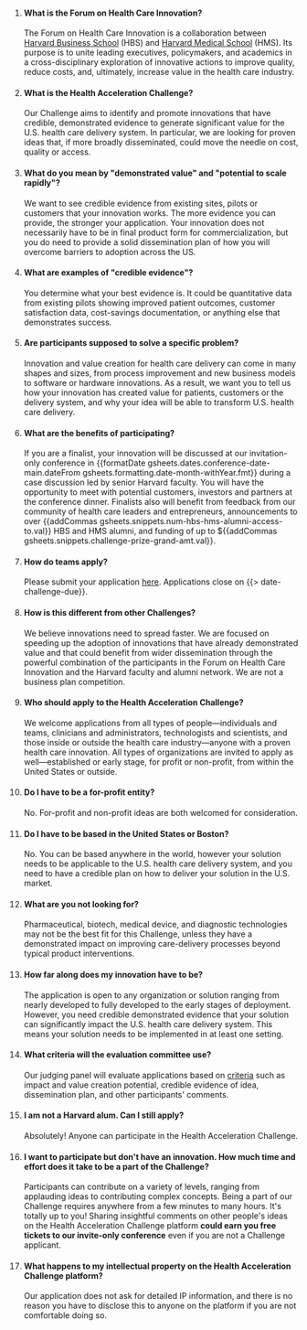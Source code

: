 
1. #### What is the Forum on Health Care Innovation?

    The Forum on Health Care Innovation is a collaboration between [Harvard Business School](http://www.hbs.edu/healthcare) (HBS) and [Harvard Medical School](http://hms.harvard.edu/) (HMS). Its purpose is to unite leading executives, policymakers, and academics in a cross-disciplinary exploration of innovative actions to improve quality, reduce costs, and, ultimately, increase value in the health care industry. 

1. #### What is the Health Acceleration Challenge?

    Our Challenge aims to identify and promote innovations that have credible, demonstrated evidence to generate significant value for the U.S. health care delivery system. In particular, we are looking for proven ideas that, if more broadly disseminated, could move the needle on cost, quality or access.

1. #### What do you mean by "demonstrated value" and "potential to scale rapidly"?

    We want to see credible evidence from existing sites, pilots or customers that your innovation works. The more evidence you can provide, the stronger your application. Your innovation does not necessarily have to be in final product form for commercialization, but you do need to provide a solid dissemination plan of how you will overcome barriers to adoption across the US.

1. #### What are examples of "credible evidence"?

    You determine what your best evidence is. It could be quantitative data from existing pilots showing improved patient outcomes, customer satisfaction data, cost-savings documentation, or anything else that demonstrates success.

1. #### Are participants supposed to solve a specific problem?

    Innovation and value creation for health care delivery can come in many shapes and sizes, from process improvement and new business models to software or hardware innovations. As a result, we want you to tell us how your innovation has created value for patients, customers or the delivery system, and why your idea will be able to transform U.S. health care delivery.

1. #### What are the benefits of participating?

    If you are a finalist, your innovation will be discussed at our invitation-only conference in {{formatDate gsheets.dates.conference-date-main.dateFrom gsheets.formatting.date-month-withYear.fmt}} during a case discussion led by senior Harvard faculty. You will have the opportunity to meet with potential customers, investors and partners at the conference dinner. Finalists also will benefit from feedback from our community of health care leaders and entrepreneurs, announcements to over {{addCommas gsheets.snippets.num-hbs-hms-alumni-access-to.val}} HBS and HMS alumni, and funding of up to ${{addCommas gsheets.snippets.challenge-prize-grand-amt.val}}.

1. #### How do teams apply?

    Please submit your application [here]({{gsheets.links.challenge-application.url}}). Applications close on {{> date-challenge-due}}.

1. #### How is this different from other Challenges?

    We believe innovations need to spread faster. We are focused on speeding up the adoption of innovations that have already demonstrated value and that could benefit from wider dissemination through the powerful combination of the participants in the Forum on Health Care Innovation and the Harvard faculty and alumni network. We are not a business plan competition. 

1. #### Who should apply to the Health Acceleration Challenge?

    We welcome applications from all types of people—individuals and teams, clinicians and administrators, technologists and scientists, and those inside or outside the health care industry—anyone with a proven health care innovation.   All types of organizations are invited to apply as well—established or early stage, for profit or non-profit, from within the United States or outside.  

1. #### Do I have to be a for-profit entity?

    No. For-profit and non-profit ideas are both welcomed for consideration.

1. #### Do I have to be based in the United States or Boston?

    No. You can be based anywhere in the world, however your solution needs to be applicable to the U.S. health care delivery system, and you need to have a credible plan on how to deliver your solution in the U.S. market.

1. #### What are you not looking for?

    Pharmaceutical, biotech, medical device, and diagnostic technologies may not be the best fit for this Challenge, unless they have a demonstrated impact on improving care-delivery processes beyond typical product interventions.

1. #### How far along does my innovation have to be?

    The application is open to any organization or solution ranging from nearly developed to fully developed to the early stages of deployment. However, you need credible demonstrated evidence that your solution can significantly impact the U.S. health care delivery system.  This means your solution needs to be implemented in at least one setting.

1. #### What criteria will the evaluation committee use?

    Our judging panel will evaluate applications based on [criteria](#{{gsheets.nav.challenge-challenge-criteria.navId}}) such as impact and value creation potential, credible evidence of idea, dissemination plan, and other participants' comments.

1. #### I am not a Harvard alum. Can I still apply?

    Absolutely! Anyone can participate in the Health Acceleration Challenge.

1. #### I want to participate but don't have an innovation. How much time and effort does it take to be a part of the Challenge?

    Participants can contribute on a variety of levels, ranging from applauding ideas to contributing complex concepts. Being a part of our Challenge requires anywhere from a few minutes to many hours. It's totally up to you! Sharing insightful comments on other people's ideas on the Health Acceleration Challenge platform **could earn you free tickets to our invite-only conference** even if you are not a Challenge applicant.

1. #### What happens to my intellectual property on the Health Acceleration Challenge platform?

    Our application does not ask for detailed IP information, and there is no reason you have to disclose this to anyone on the platform if you are not comfortable doing so. 